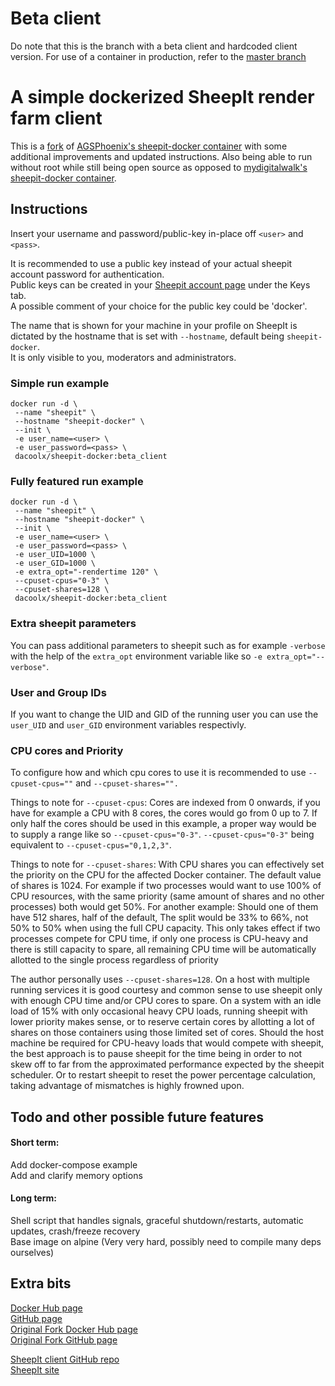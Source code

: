 # Beta client

Do note that this is the branch with a beta client and hardcoded client version.
For use of a container in production, refer to the [master branch](https://github.com/DaCoolX/sheepit-docker/)

# A simple dockerized SheepIt render farm client

This is a [fork](https://github.com/AGSPhoenix/sheepit-docker) of [AGSPhoenix's sheepit-docker container](https://hub.docker.com/r/agsphoenix/sheepit-docker/) with some additional improvements and updated instructions.
Also being able to run without root while still being open source as opposed to [mydigitalwalk's sheepit-docker container](https://hub.docker.com/r/mydigitalwalk/sheepit-docker).

## Instructions
Insert your username and password/public-key in-place off `<user>` and `<pass>`.

It is recommended to use a public key instead of your actual sheepit account password for authentication.  
Public keys can be created in your [Sheepit account page](https://www.sheepit-renderfarm.com/account.php?mode=profile) under the Keys tab.  
A possible comment of your choice for the public key could be 'docker'.  

The name that is shown for your machine in your profile on SheepIt is dictated by the hostname that is set with `--hostname`, default being `sheepit-docker`.  
It is only visible to you, moderators and administrators.  

### Simple run example

```
docker run -d \
 --name "sheepit" \
 --hostname "sheepit-docker" \
 --init \
 -e user_name=<user> \
 -e user_password=<pass> \
 dacoolx/sheepit-docker:beta_client
```

### Fully featured run example

```
docker run -d \
 --name "sheepit" \
 --hostname "sheepit-docker" \
 --init \
 -e user_name=<user> \
 -e user_password=<pass> \
 -e user_UID=1000 \
 -e user_GID=1000 \
 -e extra_opt="-rendertime 120" \
 --cpuset-cpus="0-3" \
 --cpuset-shares=128 \
 dacoolx/sheepit-docker:beta_client
```

### Extra sheepit parameters

You can pass additional parameters to sheepit such as for example `-verbose` with the help of the `extra_opt` environment variable like so `-e extra_opt="--verbose"`.

### User and Group IDs

If you want to change the UID and GID of the running user you can use the `user_UID` and `user_GID` environment variables respectivly.

### CPU cores and Priority

To configure how and which cpu cores to use it is recommended to use `--cpuset-cpus=""` and `--cpuset-shares="".`

Things to note for `--cpuset-cpus`:
Cores are indexed from 0 onwards, if you have for example a CPU with 8 cores, the cores would go from 0 up to 7.
If only half the cores should be used in this example, a proper way would be to supply a range like so `--cpuset-cpus="0-3"`.
`--cpuset-cpus="0-3"` being equivalent to `--cpuset-cpus="0,1,2,3"`.


Things to note for `--cpuset-shares`:
With CPU shares you can effectively set the priority on the CPU for the affected Docker container.
The default value of shares is 1024. For example if two processes would want to use 100% of CPU resources,
with the same priority (same amount of shares and no other processes) both would get 50%.
For another example: Should one of them have 512 shares, half of the default, The split would be 33% to 66%, not 50% to 50% when using the full CPU capacity.
This only takes effect if two processes compete for CPU time, if only one process is CPU-heavy and there is still capacity to spare,
all remaining CPU time will be automatically allotted to the single process regardless of priority


The author personally uses `--cpuset-shares=128`.
On a host with multiple running services it is good courtesy and common sense to use sheepit only with enough CPU time and/or CPU cores to spare.
On a system with an idle load of 15% with only occasional heavy CPU loads, running sheepit with lower priority makes sense,
or to reserve certain cores by allotting a lot of shares on those containers using those limited set of cores.
Should the host machine be required for CPU-heavy loads that would compete with sheepit,
the best approach is to pause sheepit for the time being in order to not skew off to far from the approximated performance expected by the sheepit scheduler.
Or to restart sheepit to reset the power percentage calculation, taking advantage of mismatches is highly frowned upon.


## Todo and other possible future features

#### Short term:  
Add docker-compose example  
Add and clarify memory options  

#### Long term:  
Shell script that handles signals, graceful shutdown/restarts, automatic updates, crash/freeze recovery  
Base image on alpine (Very very hard, possibly need to compile many deps ourselves)  


## Extra bits
[Docker Hub page](https://hub.docker.com/r/dacoolx/sheepit-docker)  
[GitHub page](https://github.com/DaCoolX/sheepit-docker/)  
[Original Fork Docker Hub page](https://hub.docker.com/r/agsphoenix/sheepit-docker/)  
[Original Fork GitHub page](https://github.com/AGSPhoenix/sheepit-docker)  

[SheepIt client GitHub repo](https://github.com/laurent-clouet/sheepit-client)  
[SheepIt site](https://www.sheepit-renderfarm.com/)  
